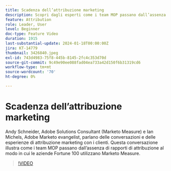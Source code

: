 ```yaml
---
title: Scadenza dell’attribuzione marketing
description: Scopri dagli esperti come i team MOP passano dall’assenza di rapporti di attribuzione a come le aziende Fortune 100 utilizzano Marketo Measure.
feature: Attribution
role: Leader, User
level: Beginner
doc-type: Feature Video
duration: 1915
last-substantial-update: 2024-01-18T00:00:00Z
jira: KT-14779
thumbnail: 3426840.jpeg
exl-id: 743d4983-75f8-445b-8145-2fc4c353d70d
source-git-commit: 9c49e90ee088fad04ea733a42d150f6b31319cd6
workflow-type: tm+mt
source-wordcount: '70'
ht-degree: 0%

---
```


# Scadenza dell’attribuzione marketing

Andy Schneider, Adobe Solutions Consultant (Marketo Measure) e Ian Michels, Adobe Marketo evangelist, parlano delle conversazioni e delle esperienze di attribuzione marketing con i clienti. Questa conversazione illustra come i team MOP passano dall’assenza di rapporti di attribuzione al modo in cui le aziende Fortune 100 utilizzano Marketo Measure.

>[!VIDEO](https://video.tv.adobe.com/v/3426840/?learn=on)
